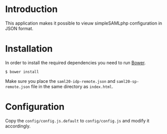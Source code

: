 # Introduction
This application makes it possible to vieuw simpleSAMLphp configuration in 
JSON format.

# Installation
In order to install the required dependencies you need to run
[Bower](http://bower.io/).

    $ bower install

Make sure you place the `saml20-idp-remote.json` and `saml20-sp-remote.json` 
file in the same directory as `index.html`.

# Configuration
Copy the `config/config.js.default` to `config/config.js` and modify it 
accordingly.
